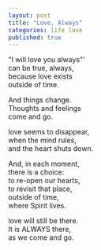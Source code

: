 ```yaml
---
layout: post
title: "Love, Always"
categories: life love
published: true
---
```


"I will love you always"'  
can be true, always,  
because love exists  
outside of time.

And things change.  
Thoughts and feelings  
come and go.

love seems to disappear,  
when the mind rules,  
and the heart shuts down.

And, in each moment,  
there is a choice:  
to re-open our hearts,  
to revisit that place,  
outside of time,  
where Spirit lives.

love will still be there.  
It is ALWAYS there,  
as we come and go.
